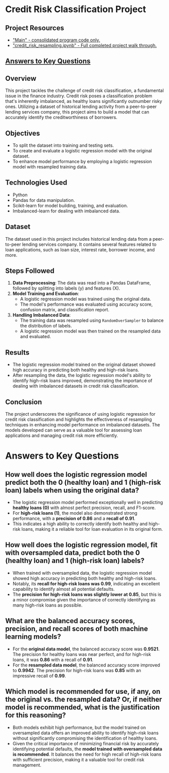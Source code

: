 # Credit Risk Classification Project

## Project Resources
- ["Main" - consolidated program code only.](https://github.com/jancichocki/Module_12_Challenge/blob/main/Main.ipynb)
- ["credit_risk_resampling.ipynb" - Full completed project walk through.](https://github.com/jancichocki/Module_12_Challenge/blob/main/credit_risk_resampling.ipynb)

## [Answers to Key Questions](#answers-to-key-questions)

## Overview
This project tackles the challenge of credit risk classification, a fundamental issue in the finance industry. Credit risk poses a classification problem that's inherently imbalanced, as healthy loans significantly outnumber risky ones. Utilizing a dataset of historical lending activity from a peer-to-peer lending services company, this project aims to build a model that can accurately identify the creditworthiness of borrowers.

## Objectives
- To split the dataset into training and testing sets.
- To create and evaluate a logistic regression model with the original dataset.
- To enhance model performance by employing a logistic regression model with resampled training data.

## Technologies Used
- Python
- Pandas for data manipulation.
- Scikit-learn for model building, training, and evaluation.
- Imbalanced-learn for dealing with imbalanced data.

## Dataset
The dataset used in this project includes historical lending data from a peer-to-peer lending services company. It contains several features related to loan applications, such as loan size, interest rate, borrower income, and more.

## Steps Followed
1. **Data Preprocessing**: The data was read into a Pandas DataFrame, followed by splitting into labels (y) and features (X).
2. **Model Training and Evaluation**:
   - A logistic regression model was trained using the original data.
   - The model's performance was evaluated using accuracy score, confusion matrix, and classification report.
3. **Handling Imbalanced Data**:
   - The training data was resampled using `RandomOverSampler` to balance the distribution of labels.
   - A logistic regression model was then trained on the resampled data and evaluated.

## Results
- The logistic regression model trained on the original dataset showed high accuracy in predicting both healthy and high-risk loans.
- After resampling the data, the logistic regression model's ability to identify high-risk loans improved, demonstrating the importance of dealing with imbalanced datasets in credit risk classification.

## Conclusion
The project underscores the significance of using logistic regression for credit risk classification and highlights the effectiveness of resampling techniques in enhancing model performance on imbalanced datasets. The models developed can serve as a valuable tool for assessing loan applications and managing credit risk more efficiently.

# Answers to Key Questions

## How well does the logistic regression model predict both the 0 (healthy loan) and 1 (high-risk loan) labels when using the original data?

- The logistic regression model performed exceptionally well in predicting **healthy loans (0)** with almost perfect precision, recall, and F1-score. 
- For **high-risk loans (1)**, the model also demonstrated strong performance, with a **precision of 0.86** and a **recall of 0.91**. 
- This indicates a high ability to correctly identify both healthy and high-risk loans, making it a reliable tool for loan evaluation in its original form.

## How well does the logistic regression model, fit with oversampled data, predict both the 0 (healthy loan) and 1 (high-risk loan) labels?

- When trained with oversampled data, the logistic regression model showed high accuracy in predicting both healthy and high-risk loans.
- Notably, its **recall for high-risk loans was 0.99**, indicating an excellent capability to identify almost all potential defaults. 
- The **precision for high-risk loans was slightly lower at 0.85**, but this is a minor compromise given the importance of correctly identifying as many high-risk loans as possible.

## What are the balanced accuracy scores, precision, and recall scores of both machine learning models?

- For the **original data model**, the balanced accuracy score was **0.9521**. The precision for healthy loans was near perfect, and for high-risk loans, it was **0.86** with a recall of **0.91**.
- For the **resampled data model**, the balanced accuracy score improved to **0.9942**. The precision for high-risk loans was **0.85** with an impressive recall of **0.99**.

## Which model is recommended for use, if any, on the original vs. the resampled data? Or, if neither model is recommended, what is the justification for this reasoning?

- Both models exhibit high performance, but the model trained on oversampled data offers an improved ability to identify high-risk loans without significantly compromising the identification of healthy loans.
- Given the critical importance of minimizing financial risk by accurately identifying potential defaults, the **model trained with oversampled data is recommended**. It balances the need for high recall of high-risk loans with sufficient precision, making it a valuable tool for credit risk management.

